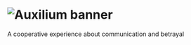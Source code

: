 # ![Auxilium banner](https://user-images.githubusercontent.com/96433729/155215292-89a4e503-5f93-4cf8-b219-366fed661965.png)
A cooperative experience about communication and betrayal
